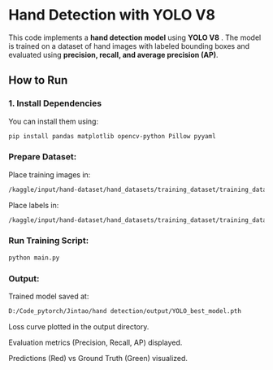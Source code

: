 
# Hand Detection with YOLO V8

This code implements a **hand detection model** using **YOLO V8** . The model is trained on a dataset of hand images with labeled bounding boxes and evaluated using **precision, recall, and average precision (AP)**.

## How to Run

### 1. Install Dependencies
You can install them using:

```bash
pip install pandas matplotlib opencv-python Pillow pyyaml
```

### Prepare Dataset:

Place training images in:

```bash
/kaggle/input/hand-dataset/hand_datasets/training_dataset/training_data/Images
```

Place labels in:
```bash
/kaggle/input/hand-dataset/hand_datasets/training_dataset/training_data/Annotation
```
### Run Training Script:
```bash
python main.py
```

### Output:

Trained model saved at:
```bash
D:/Code_pytorch/Jintao/hand detection/output/YOLO_best_model.pth
```

Loss curve plotted in the output directory.

Evaluation metrics (Precision, Recall, AP) displayed.

Predictions (Red) vs Ground Truth (Green) visualized.


